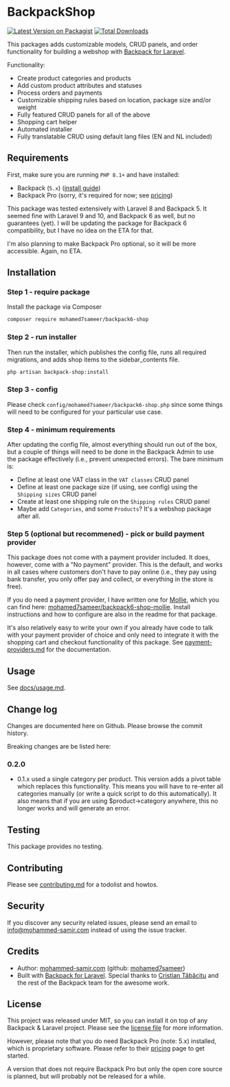 # BackpackShop

[![Latest Version on Packagist][ico-version]][link-packagist]
[![Total Downloads][ico-downloads]][link-downloads]

This packages adds customizable models, CRUD panels, and order functionality for building a webshop with [Backpack for Laravel](https://backpackforlaravel.com). 

Functionality:
- Create product categories and products
- Add custom product attributes and statuses
- Process orders and payments
- Customizable shipping rules based on location, package size and/or weight
- Fully featured CRUD panels for all of the above
- Shopping cart helper
- Automated installer
- Fully translatable CRUD using default lang files (EN and NL included)

## Requirements

First, make sure you are running `PHP 8.1+` and have installed:

- Backpack (`5.x`) ([install guide](https://backpackforlaravel.com/docs/5.x/installation))
- Backpack Pro (sorry, it's required for now; see [pricing](https://backpackforlaravel.com/pricing))

This package was tested extensively with Laravel 8 and Backpack 5. It seemed fine with Laravel 9 and 10, and Backpack 6 as well, but no guarantees (yet). I will be updating the package for Backpack 6 compatibility, but I have no idea on the ETA for that.

I'm also planning to make Backpack Pro optional, so it will be more accessible. Again, no ETA.

## Installation

### Step 1 - require package

Install the package via Composer

```bash
composer require mohamed7sameer/backpack6-shop
```

### Step 2 - run installer

Then run the installer, which publishes the config file, runs all required migrations, and adds shop items to the sidebar_contents file.

```bash
php artisan backpack-shop:install
```

### Step 3 - config

Please check `config/mohamed7sameer/backpack6-shop.php` since some things will need to be configured for your particular use case.

### Step 4 - minimum requirements

After updating the config file, almost everything should run out of the box, but a couple of things will need to be done in the Backpack Admin to use the package effectively (i.e., prevent unexpected errors). The bare minimum is:

- Define at least one VAT class in the `VAT classes` CRUD panel
- Define at least one package size (if using, see config) using the `Shipping sizes` CRUD panel
- Create at least one shipping rule on the `Shipping rules` CRUD panel
- Maybe add `Categories`, and some `Products`? It's a webshop package after all.

### Step 5 (optional but recommened) - pick or build payment provider

This package does not come with a payment provider included. It does, however, come with a "No payment" provider. This is the default, and works in all cases where customers don't have to pay online (i.e., they pay using bank transfer, you only offer pay and collect, or everything in the store is free).

If you do need a payment provider, I have written one for [Mollie](https://mollie.com), which you can find here: [mohamed7sameer/backpack6-shop-mollie](https://github.com/mohamed7sameer/backpack6-shop-mollie). Install instructions and how to configure are also in the readme for that package.

It's also relatively easy to write your own if you already have code to talk with your payment provider of choice and only need to integrate it with the shopping cart and checkout functionality of this package. See [payment-providers.md](./docs/payment-providers.md) for the documentation.

## Usage

See [docs/usage.md](./docs/usage.md).

## Change log

Changes are documented here on Github. Please browse the commit history.

Breaking changes are be listed here:

### 0.2.0

- 0.1.x used a single category per product. This version adds a pivot table which replaces this functionality. This means you will have to re-enter all categories manually (or write a quick script to do this automatically). It also means that if you are using $product->category anywhere, this no longer works and will generate an error.

## Testing

This package provides no testing.

## Contributing

Please see [contributing.md](contributing.md) for a todolist and howtos.

## Security

If you discover any security related issues, please send an email to [info@mohammed-samir.com](mailto:info@mohammed-samir.com) instead of using the issue tracker.

## Credits

- Author: [mohammed-samir.com](https://mohammed-samir.com) (github: [mohamed7sameer](https://github.com/mohamed7sameer))
- Built with [Backpack for Laravel](https://backpackforlaravel.com). Special thanks to [Cristian Tăbăcitu](https://github.com/tabacitu) and the rest of the Backpack team for the awesome work.

## License

This project was released under MIT, so you can install it on top of any Backpack & Laravel project. Please see the [license file](license.md) for more information. 

However, please note that you do need Backpack Pro (note: 5.x) installed, which is proprietary software. Please refer to their [pricing](https://backpackforlaravel.com/pricing) page to get started.

A version that does not require Backpack Pro but only the open core source is planned, but will probably not be released for a while.


[ico-version]: https://img.shields.io/packagist/v/mohamed7sameer/backpack6-shop.svg?style=flat-square
[ico-downloads]: https://img.shields.io/packagist/dt/mohamed7sameer/backpack6-shop.svg?style=flat-square

[link-packagist]: https://packagist.org/packages/mohamed7sameer/backpack6-shop
[link-downloads]: https://packagist.org/packages/mohamed7sameer/backpack6-shop
